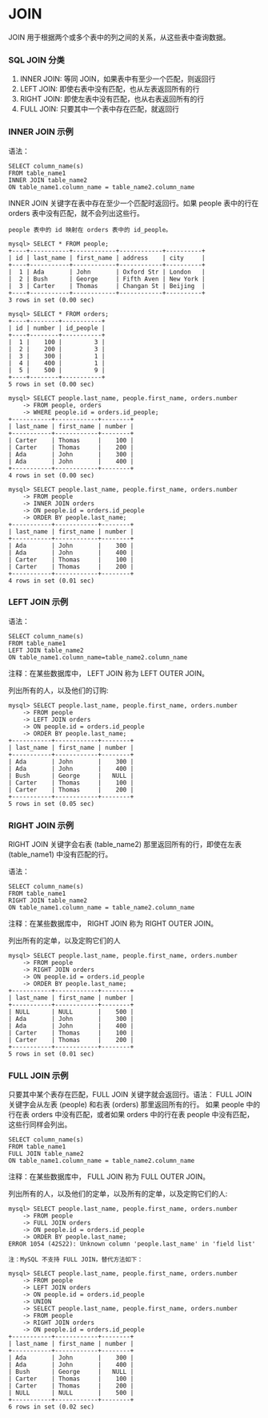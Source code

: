 JOIN
===

JOIN 用于根据两个或多个表中的列之间的关系，从这些表中查询数据。

### SQL JOIN 分类

1. INNER JOIN: 等同 JOIN，如果表中有至少一个匹配，则返回行
2. LEFT JOIN: 即使右表中没有匹配，也从左表返回所有的行
3. RIGHT JOIN: 即使左表中没有匹配，也从右表返回所有的行
4. FULL JOIN: 只要其中一个表中存在匹配，就返回行

### INNER JOIN 示例

语法：

```
SELECT column_name(s)
FROM table_name1
INNER JOIN table_name2
ON table_name1.column_name = table_name2.column_name
```
INNER JOIN 关键字在表中存在至少一个匹配时返回行。如果 people 表中的行在 orders 表中没有匹配，就不会列出这些行。

```
people 表中的 id 映射在 orders 表中的 id_people。

mysql> SELECT * FROM people;
+----+-----------+------------+------------+----------+
| id | last_name | first_name | address    | city     |
+----+-----------+------------+------------+----------+
|  1 | Ada       | John       | Oxford Str | London   |
|  2 | Bush      | George     | Fifth Aven | New York |
|  3 | Carter    | Thomas     | Changan St | Beijing  |
+----+-----------+------------+------------+----------+
3 rows in set (0.00 sec)

mysql> SELECT * FROM orders;
+----+--------+-----------+
| id | number | id_people |
+----+--------+-----------+
|  1 |    100 |         3 |
|  2 |    200 |         3 |
|  3 |    300 |         1 |
|  4 |    400 |         1 |
|  5 |    500 |         9 |
+----+--------+-----------+
5 rows in set (0.00 sec)

mysql> SELECT people.last_name, people.first_name, orders.number
    -> FROM people, orders
    -> WHERE people.id = orders.id_people;
+-----------+------------+--------+
| last_name | first_name | number |
+-----------+------------+--------+
| Carter    | Thomas     |    100 |
| Carter    | Thomas     |    200 |
| Ada       | John       |    300 |
| Ada       | John       |    400 |
+-----------+------------+--------+
4 rows in set (0.00 sec)

mysql> SELECT people.last_name, people.first_name, orders.number
    -> FROM people
    -> INNER JOIN orders
    -> ON people.id = orders.id_people
    -> ORDER BY people.last_name;
+-----------+------------+--------+
| last_name | first_name | number |
+-----------+------------+--------+
| Ada       | John       |    300 |
| Ada       | John       |    400 |
| Carter    | Thomas     |    100 |
| Carter    | Thomas     |    200 |
+-----------+------------+--------+
4 rows in set (0.01 sec)
```

### LEFT JOIN 示例

语法：

```
SELECT column_name(s)
FROM table_name1
LEFT JOIN table_name2
ON table_name1.column_name=table_name2.column_name
```

注释：在某些数据库中， LEFT JOIN 称为 LEFT OUTER JOIN。

列出所有的人，以及他们的订购:

```
mysql> SELECT people.last_name, people.first_name, orders.number
    -> FROM people
    -> LEFT JOIN orders
    -> ON people.id = orders.id_people
    -> ORDER BY people.last_name;
+-----------+------------+--------+
| last_name | first_name | number |
+-----------+------------+--------+
| Ada       | John       |    300 |
| Ada       | John       |    400 |
| Bush      | George     |   NULL |
| Carter    | Thomas     |    100 |
| Carter    | Thomas     |    200 |
+-----------+------------+--------+
5 rows in set (0.05 sec)
```

### RIGHT JOIN 示例

RIGHT JOIN 关键字会右表 (table_name2) 那里返回所有的行，即使在左表 (table_name1) 中没有匹配的行。

语法：

```
SELECT column_name(s)
FROM table_name1
RIGHT JOIN table_name2
ON table_name1.column_name = table_name2.column_name
```

注释：在某些数据库中， RIGHT JOIN 称为 RIGHT OUTER JOIN。

列出所有的定单，以及定购它们的人

```
mysql> SELECT people.last_name, people.first_name, orders.number
    -> FROM people
    -> RIGHT JOIN orders
    -> ON people.id = orders.id_people
    -> ORDER BY people.last_name;
+-----------+------------+--------+
| last_name | first_name | number |
+-----------+------------+--------+
| NULL      | NULL       |    500 |
| Ada       | John       |    300 |
| Ada       | John       |    400 |
| Carter    | Thomas     |    100 |
| Carter    | Thomas     |    200 |
+-----------+------------+--------+
5 rows in set (0.01 sec)
```

### FULL JOIN 示例

只要其中某个表存在匹配，FULL JOIN 关键字就会返回行。语法：
FULL JOIN 关键字会从左表 (people) 和右表 (orders) 那里返回所有的行。
如果 people 中的行在表 orders 中没有匹配，或者如果 orders 中的行在表 people 中没有匹配，这些行同样会列出。

```
SELECT column_name(s)
FROM table_name1
FULL JOIN table_name2
ON table_name1.column_name = table_name2.column_name
```

注释：在某些数据库中， FULL JOIN 称为 FULL OUTER JOIN。

列出所有的人，以及他们的定单，以及所有的定单，以及定购它们的人:

```
mysql> SELECT people.last_name, people.first_name, orders.number
    -> FROM people
    -> FULL JOIN orders
    -> ON people.id = orders.id_people
    -> ORDER BY people.last_name;
ERROR 1054 (42S22): Unknown column 'people.last_name' in 'field list'

注：MySQL 不支持 FULL JOIN，替代方法如下：

mysql> SELECT people.last_name, people.first_name, orders.number
    -> FROM people
    -> LEFT JOIN orders
    -> ON people.id = orders.id_people
    -> UNION
    -> SELECT people.last_name, people.first_name, orders.number
    -> FROM people
    -> RIGHT JOIN orders
    -> ON people.id = orders.id_people
+-----------+------------+--------+
| last_name | first_name | number |
+-----------+------------+--------+
| Ada       | John       |    300 |
| Ada       | John       |    400 |
| Bush      | George     |   NULL |
| Carter    | Thomas     |    100 |
| Carter    | Thomas     |    200 |
| NULL      | NULL       |    500 |
+-----------+------------+--------+
6 rows in set (0.02 sec)
```
